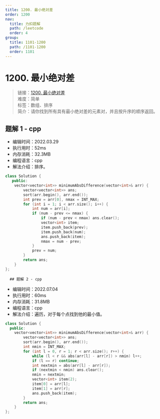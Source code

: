 ```yaml
---
title: 1200. 最小绝对差
order: 1200
nav:
  title: 力扣题解
  path: /leetcode
  order: 4
group:
  title: 1101-1200
  path: /1101-1200
  order: 1101
---
```


# 1200. 最小绝对差

> 链接：[1200. 最小绝对差](https://leetcode-cn.com/problems/minimum-absolute-difference/)  
> 难度：简单  
> 标签：数组、排序  
> 简介：请你找到所有具有最小绝对差的元素对，并且按升序的顺序返回。

## 题解 1 - cpp

- 编辑时间：2022.03.29
- 执行用时：52ms
- 内存消耗：32.3MB
- 编程语言：cpp
- 解法介绍：排序。

```cpp
class Solution {
   public:
    vector<vector<int>> minimumAbsDifference(vector<int>& arr) {
        vector<vector<int>> ans;
        sort(arr.begin(), arr.end());
        int prev = arr[0], nmax = INT_MAX;
        for (int i = 1; i < arr.size(); i++) {
            int num = arr[i];
            if (num - prev <= nmax) {
                if (num - prev < nmax) ans.clear();
                vector<int> item;
                item.push_back(prev);
                item.push_back(num);
                ans.push_back(item);
                nmax = num - prev;
            }
            prev = num;
        }
        return ans;
    }
};
```

      ## 题解 2 - cpp

- 编辑时间：2022.07.04
- 执行用时：60ms
- 内存消耗：31.8MB
- 编程语言：cpp
- 解法介绍：遍历，对于每个点找到他的最小值。

```cpp
class Solution {
  public:
    vector<vector<int>> minimumAbsDifference(vector<int>& arr) {
        vector<vector<int>> ans;
        sort(arr.begin(), arr.end());
        int nmin = INT_MAX;
        for (int l = 0, r = 1; r < arr.size(); r++) {
            while (l < r && abs(arr[l] - arr[r]) > nmin) l++;
            if (l == r) continue;
            int nextmin = abs(arr[l] - arr[r]);
            if (nextmin < nmin) ans.clear();
            nmin = nextmin;
            vector<int> item(2);
            item[0] = arr[l];
            item[1] = arr[r];
            ans.push_back(item);
        }
        return ans;
    }
};
```
